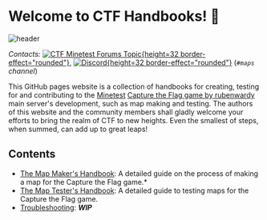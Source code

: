# Welcome to CTF Handbooks! 👋
![header](header.png)

*Contacts:* [![CTF Minetest Forums Topic](minetestforumlogo.png){height=32 border-effect="rounded"}](https://forum.minetest.net/viewtopic.php?f=10&t=13157), [![Discord](discordlogo.svg){height=32 border-effect="rounded"}](https://discord.gg/vcZTRPX) (*`#maps` channel*)

This GitHub pages website is a collection of handbooks for creating, testing for and contributing to the [Minetest](https://github.com/minetest/minetest) [Capture the Flag game by rubenwardy](https://github.com/MT-CTF) main server's development, such as map making and testing. The authors of this website and the community members shall gladly welcome your efforts to bring the realm of CTF to new heights. Even the smallest of steps, when summed, can add up to great leaps!

## Contents
- [The Map Maker's Handbook](The-Map-Maker-s-Handbook.md): A detailed guide on the process of making a map for the Capture the Flag game.*
- [The Map Tester's Handbook](The-Map-Tester-s-Handbook.md): A detailed guide to testing maps for the Capture the Flag game.
- [Troubleshooting](Troubleshooting.md): ***WIP***
